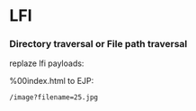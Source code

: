 # LFI
### Directory traversal or File path traversal
replaze lfi payloads:

%00index.html
to
EJP:
```bash
/image?filename=25.jpg
```
